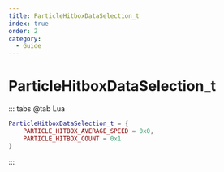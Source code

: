 ```yaml
---
title: ParticleHitboxDataSelection_t
index: true
order: 2
category:
  - Guide
---
```


# ParticleHitboxDataSelection_t
::: tabs
@tab Lua
```lua
ParticleHitboxDataSelection_t = {
    PARTICLE_HITBOX_AVERAGE_SPEED = 0x0,
    PARTICLE_HITBOX_COUNT = 0x1
}
```
:::